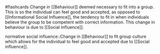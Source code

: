 #flashcards
Change in [[Behaviour]] deemed necessary to fit into a group. This is so the individual can feel good and accepted, as opposed to [[Informational Social Influence]], the tendency to fit in when individuals believe the group to be competent with correct information. This change in behaviour is due to [[Social influence]].

normative social influence::Change in [[Behaviour]] to fit group culture which allows for the individual to feel good and accepted due to [[Social influence]].
<!--SR:!2023-11-13,6,250-->